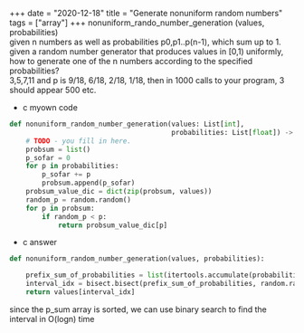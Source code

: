 +++ 
date = "2020-12-18"
title = "Generate nonuniform random numbers"
tags = ["array"]
+++
nonuniform_rando_number_generation (values, probabilities)  
given n numbers as well as probabilities p0,p1..p(n-1), which sum up to 1. given a random number generator that produces values in [0,1) uniformly, how to generate one of the n numbers according to the specified probabilities?  
3,5,7,11 and p is 9/18, 6/18, 2/18, 1/18, then in 1000 calls to your program, 3 should appear 500 etc.
- c myown
code
```python
def nonuniform_random_number_generation(values: List[int],
                                        probabilities: List[float]) -> int:
    # TODO - you fill in here.
    probsum = list()
    p_sofar = 0
    for p in probabilities:
        p_sofar += p
        probsum.append(p_sofar)
    probsum_value_dic = dict(zip(probsum, values))
    random_p = random.random()
    for p in probsum:
        if random_p < p:
            return probsum_value_dic[p]
```
- c answer
```python
def nonuniform_random_number_generation(values, probabilities):

    prefix_sum_of_probabilities = list(itertools.accumulate(probabilities))
    interval_idx = bisect.bisect(prefix_sum_of_probabilities, random.random())
    return values[interval_idx]
```
since the p_sum array is sorted, we can use binary search to find the interval in O(logn) time
